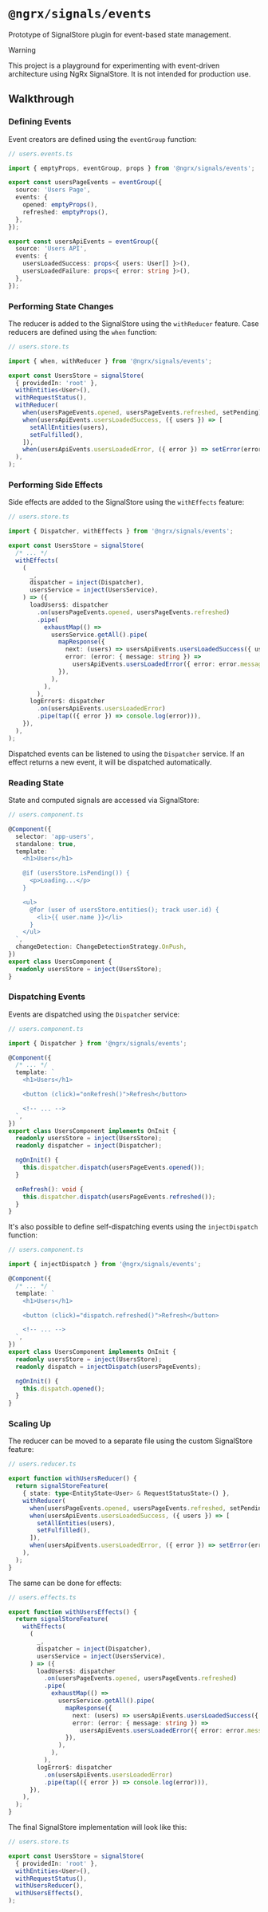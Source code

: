 # `@ngrx/signals/events`

Prototype of SignalStore plugin for event-based state management.

> [!WARNING]
> This project is a playground for experimenting with event-driven architecture using NgRx SignalStore.
> It is not intended for production use.

## Walkthrough

### Defining Events

Event creators are defined using the `eventGroup` function:

```ts
// users.events.ts

import { emptyProps, eventGroup, props } from '@ngrx/signals/events';

export const usersPageEvents = eventGroup({
  source: 'Users Page',
  events: {
    opened: emptyProps(),
    refreshed: emptyProps(),
  },
});

export const usersApiEvents = eventGroup({
  source: 'Users API',
  events: {
    usersLoadedSuccess: props<{ users: User[] }>(),
    usersLoadedFailure: props<{ error: string }>(),
  },
});
```

### Performing State Changes

The reducer is added to the SignalStore using the `withReducer` feature. Case reducers are defined using the `when` function:

```ts
// users.store.ts

import { when, withReducer } from '@ngrx/signals/events';

export const UsersStore = signalStore(
  { providedIn: 'root' },
  withEntities<User>(),
  withRequestStatus(),
  withReducer(
    when(usersPageEvents.opened, usersPageEvents.refreshed, setPending),
    when(usersApiEvents.usersLoadedSuccess, ({ users }) => [
      setAllEntities(users),
      setFulfilled(),
    ]),
    when(usersApiEvents.usersLoadedError, ({ error }) => setError(error)),
  ),
);
```

### Performing Side Effects

Side effects are added to the SignalStore using the `withEffects` feature:

```ts
// users.store.ts

import { Dispatcher, withEffects } from '@ngrx/signals/events';

export const UsersStore = signalStore(
  /* ... */
  withEffects(
    (
      _,
      dispatcher = inject(Dispatcher),
      usersService = inject(UsersService),
    ) => ({
      loadUsers$: dispatcher
        .on(usersPageEvents.opened, usersPageEvents.refreshed)
        .pipe(
          exhaustMap(() =>
            usersService.getAll().pipe(
              mapResponse({
                next: (users) => usersApiEvents.usersLoadedSuccess({ users }),
                error: (error: { message: string }) =>
                  usersApiEvents.usersLoadedError({ error: error.message }),
              }),
            ),
          ),
        ),
      logError$: dispatcher
        .on(usersApiEvents.usersLoadedError)
        .pipe(tap(({ error }) => console.log(error))),
    }),
  ),
);
```

Dispatched events can be listened to using the `Dispatcher` service.
If an effect returns a new event, it will be dispatched automatically.

### Reading State

State and computed signals are accessed via SignalStore:

```ts
// users.component.ts

@Component({
  selector: 'app-users',
  standalone: true,
  template: `
    <h1>Users</h1>

    @if (usersStore.isPending()) {
      <p>Loading...</p>
    }

    <ul>
      @for (user of usersStore.entities(); track user.id) {
        <li>{{ user.name }}</li>
      }
    </ul>
  `,
  changeDetection: ChangeDetectionStrategy.OnPush,
})
export class UsersComponent {
  readonly usersStore = inject(UsersStore);
}
```

### Dispatching Events

Events are dispatched using the `Dispatcher` service:

```ts
// users.component.ts

import { Dispatcher } from '@ngrx/signals/events';

@Component({
  /* ... */
  template: `
    <h1>Users</h1>

    <button (click)="onRefresh()">Refresh</button>

    <!-- ... -->
  `,
})
export class UsersComponent implements OnInit {
  readonly usersStore = inject(UsersStore);
  readonly dispatcher = inject(Dispatcher);

  ngOnInit() {
    this.dispatcher.dispatch(usersPageEvents.opened());
  }

  onRefresh(): void {
    this.dispatcher.dispatch(usersPageEvents.refreshed());
  }
}
```

It's also possible to define self-dispatching events using the `injectDispatch` function:

```ts
// users.component.ts

import { injectDispatch } from '@ngrx/signals/events';

@Component({
  /* ... */
  template: `
    <h1>Users</h1>

    <button (click)="dispatch.refreshed()">Refresh</button>

    <!-- ... -->
  `,
})
export class UsersComponent implements OnInit {
  readonly usersStore = inject(UsersStore);
  readonly dispatch = injectDispatch(usersPageEvents);

  ngOnInit() {
    this.dispatch.opened();
  }
}
```

### Scaling Up

The reducer can be moved to a separate file using the custom SignalStore feature:

```ts
// users.reducer.ts

export function withUsersReducer() {
  return signalStoreFeature(
    { state: type<EntityState<User> & RequestStatusState>() },
    withReducer(
      when(usersPageEvents.opened, usersPageEvents.refreshed, setPending),
      when(usersApiEvents.usersLoadedSuccess, ({ users }) => [
        setAllEntities(users),
        setFulfilled(),
      ]),
      when(usersApiEvents.usersLoadedError, ({ error }) => setError(error)),
    ),
  );
}
```

The same can be done for effects:

```ts
// users.effects.ts

export function withUsersEffects() {
  return signalStoreFeature(
    withEffects(
      (
        _,
        dispatcher = inject(Dispatcher),
        usersService = inject(UsersService),
      ) => ({
        loadUsers$: dispatcher
          .on(usersPageEvents.opened, usersPageEvents.refreshed)
          .pipe(
            exhaustMap(() =>
              usersService.getAll().pipe(
                mapResponse({
                  next: (users) => usersApiEvents.usersLoadedSuccess({ users }),
                  error: (error: { message: string }) =>
                    usersApiEvents.usersLoadedError({ error: error.message }),
                }),
              ),
            ),
          ),
        logError$: dispatcher
          .on(usersApiEvents.usersLoadedError)
          .pipe(tap(({ error }) => console.log(error))),
      }),
    ),
  );
}
```

The final SignalStore implementation will look like this:

```ts
// users.store.ts

export const UsersStore = signalStore(
  { providedIn: 'root' },
  withEntities<User>(),
  withRequestStatus(),
  withUsersReducer(),
  withUsersEffects(),
);
``` 
